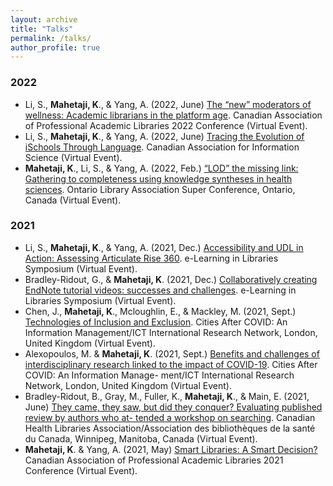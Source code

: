 ```yaml
---
layout: archive
title: "Talks"
permalink: /talks/
author_profile: true
---
```


### 2022
* Li, S., **Mahetaji, K**., & Yang, A. (2022, June) [The “new” moderators of wellness: Academic librarians in the platform age](https://capalibrarians.org/2022/05/capal22-libraries-and-wellness-conference-program/). Canadian Association of Professional Academic Libraries 2022 Conference (Virtual Event).
* Li, S., **Mahetaji, K**., & Yang, A. (2022, June) [Tracing the Evolution of iSchools Through Language](https://www.cais2022.ca/). Canadian Association for Information Science (Virtual Event).
* **Mahetaji, K**., Li, S., & Yang, A. (2022, Feb.) [“LOD” the missing link: Gathering to completeness using knowledge syntheses in health sciences](https://www.eventscribe.net/2022/OLA/agenda.asp?BCFO=&pfp=&fa=&fb=&fc=&fd=&all=1&mode=). Ontario Library Association Super Conference, Ontario, Canada (Virtual Event).

### 2021
* Li, S., **Mahetaji, K**., & Yang, A. (2021, Dec.) [Accessibility and UDL in Action: Assessing Articulate Rise 360](https://www.youtube.com/watch?v=hewwUfBOpbM). e-Learning in Libraries Symposium (Virtual Event). 
* Bradley-Ridout, G., & **Mahetaji, K**. (2021, Dec.) [Collaboratively creating EndNote tutorial videos: successes and challenges](https://www.youtube.com/watch?v=hewwUfBOpbM). e-Learning in Libraries Symposium (Virtual Event).
* Chen, J., **Mahetaji, K**., Mcloughlin, E., & Mackley, M. (2021, Sept.) [Technologies of Inclusion and Exclusion](https://drive.google.com/file/d/1XOvTF4yr4cfpYGU7afqiyaoS4eUVlAY9/view). Cities After COVID: An Information Management/ICT International Research Network, London, United Kingdom (Virtual Event).
* Alexopoulos, M. & **Mahetaji, K**. (2021, Sept.) [Benefits and challenges of interdisciplinary research linked to the impact of COVID-19](https://citiesaftercovid.wordpress.com/conference/). Cities After COVID: An Information Manage- ment/ICT International Research Network, London, United Kingdom (Virtual Event).
* Bradley-Ridout, B., Gray, M., Fuller, K., **Mahetaji, K**., & Main, E. (2021, June) [They came, they saw, but did they conquer? Evaluating published review by authors who at- tended a workshop on searching](https://drive.google.com/file/d/1LFD2-toTvHWGebLmsm8sMgVo6OqFzRPj/view). Canadian Health Libraries Association/Association des bibliothèques de la santé du Canada, Winnipeg, Manitoba, Canada (Virtual Event).
* **Mahetaji, K**. & Yang, A. (2021, May) [Smart Libraries: A Smart Decision?](https://capalibrarians.org/capal-acbes-21-presentations/) Canadian Association of Professional Academic Libraries 2021 Conference (Virtual Event).
